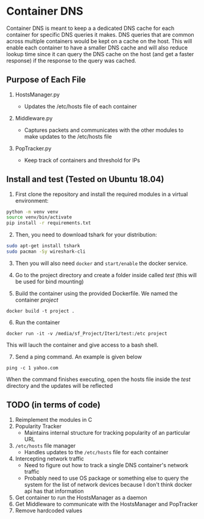 # Container DNS
Container DNS is meant to keep a a dedicated DNS cache for each container for specific DNS queries it makes. DNS queries that are common across multiple containers would be kept on a cache on the host. This will enable each container to have a smaller DNS cache and will also reduce lookup time since it can query the DNS cache on the host (and get a faster response) if the response to the query was cached.

## Purpose of Each File
1. HostsManager.py
    - Updates the /etc/hosts file of each container

2. Middleware.py
    - Captures packets and communicates with the other modules to make updates to the /etc/hosts file

3. PopTracker.py
    - Keep track of containers and threshold for IPs

## Install and test (Tested on Ubuntu 18.04)

1. First clone the repository and install the required modules in a virtual environment:

```bash
python -m venv venv
source venv/bin/activate
pip install -r requirements.txt
```

2. Then, you need to download tshark for your distribution:

```bash
sudo apt-get install tshark
sudo pacman -Sy wireshark-cli
```
3. Then you will also need `docker` and `start/enable` the docker service. 

4. Go to the project directory and create a folder inside called _test_ (this will be used for bind mounting)

5. Build the container using the provided Dockerfile. We named the container _project_
```
docker build -t project .
```

6. Run the container
```
docker run -it -v /media/sf_Project/Iter1/test:/etc project
```
This will lauch the container and give access to a bash shell.

7. Send a ping command. An example is given below
```
ping -c 1 yahoo.com
```

When the command finishes executing, open the hosts file inside the _test_ directory and the updates will be reflected

## TODO (in terms of code)

1. Reimplement the modules in C
2. Popularity Tracker
    - Maintains internal structure for tracking popularity of an particular URL
3. `/etc/hosts` file manager
    - Handles updates to the `/etc/hosts` file for each container
4. Intercepting network traffic
    - Need to figure out how to track a single DNS container's network traffic
    - Probably need to use OS package or something else to query the system for the list of network devices because I don't think docker api has that information
5. Get container to run the HostsManager as a daemon
6. Get Middleware to communicate with the HostsManager and PopTracker
7. Remove hardcoded values